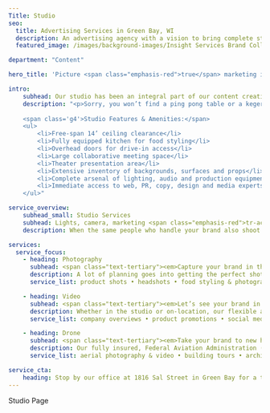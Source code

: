 ```yaml
---
Title: Studio
seo:
  title: Advertising Services in Green Bay, WI
  description: An advertising agency with a vision to bring complete strategic development and creative execution capabilities into one roll-up-your-sleeves, hard-working kind of ad agency.
  featured_image: /images/background-images/Insight Services Brand Collage Gray.jpg

department: "Content"

hero_title: 'Picture <span class="emphasis-red">true</span> marketing integration.'

intro: 
    subhead: Our studio has been an integral part of our content creation services for over <span class="emphasis-red">30 years!</span>
    description: "<p>Sorry, you won’t find a ping pong table or a kegerator at our office. With a complete photography and video production studio under the same roof as our communications agency, we need all the space we can get. There’s also no room for smoke and mirrors. What you see is everything you get. And what you get is A LOT.</p> 
    
    <span class='g4'>Studio Features & Amenities:</span>
    <ul>
        <li>Free-span 14’ ceiling clearance</li>
        <li>Fully equipped kitchen for food styling</li>
        <li>Overhead doors for drive-in access</li>
        <li>Large collaborative meeting space</li>
        <li>Theater presentation area</li>
        <li>Extensive inventory of backgrounds, surfaces and props</li>
        <li>Complete arsenal of lighting, audio and production equipment</li>
        <li>Immediate access to web, PR, copy, design and media experts during shoots</li>
    </ul>"

service_overview: 
    subhead_small: Studio Services
    subhead: Lights, camera, marketing <span class="emphasis-red">tr-action!</span>
    description: When the same people who handle your brand also shoot all of your video and photography, there’s a lot less coordination and a lot more fun. We’ll help you identify ongoing opportunities for video and photography, plus make sure it’s utilized on every appropriate medium.

services: 
  service_focus: 
    - heading: Photography
      subhead: <span class="text-tertiary"><em>Capture your brand in the best light.</em></span>
      description: A lot of planning goes into getting the perfect shot. From lighting and location to styling and creative tricks, our decades of experience ensure we’re prepared to make the best use of your time and money.
      service_list: product shots • headshots • food styling & photography • digital retouching • green screen • commercial photography • industrial photography • on-site review

    - heading: Video
      subhead: <span class="text-tertiary"><em>Let’s see your brand in motion.</em></span>
      description: Whether in the studio or on-location, our flexible and experienced creatives can translate your brand into professional video. With an arsenal of high-end equipment—including cinematic 4K cameras—we guarantee a picture, sound and lighting that reflects the quality of your brand.
      service_list: company overviews • product promotions • social media • commercials • sales videos • testimonials • training videos • recruitment • demonstrations • editing • sound mixing

    - heading: Drone
      subhead: <span class="text-tertiary"><em>Take your brand to new heights in 4K.</em></span>
      description: Our fully insured, Federal Aviation Administration (FFA) licensed drone pilot can bring a new perspective to your large-scale work, building exteriors, manufacturing floors, events and more. With extensive experience in creative development and design, our pilot blends artistic talent with technical proficiency. On the ground, our team provides everything to make the most of your footage and stills. 
      service_list: aerial photography & video • building tours • architectural photography & video • 360 views • point-of-interest tracking • event promotions • editing • sound mixing

service_cta: 
    heading: Stop by our office at 1816 Sal Street in Green Bay for a tour!
---
```


Studio Page
